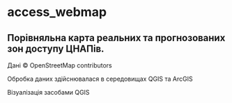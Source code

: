 # access_webmap

## Порівняльна карта реальних та прогнозованих зон доступу ЦНАПів.

Дані © OpenStreetMap contributors

Обробка даних здійснювалася в середовищах QGIS та ArcGIS

Візуалізація засобами QGIS
